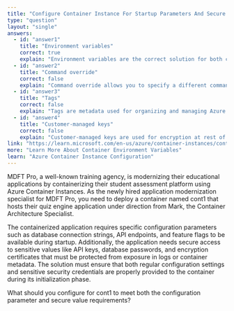 ```yaml
---
title: "Configure Container Instance For Startup Parameters And Secure Values"
type: "question"
layout: "single"
answers:
  - id: "answer1"
    title: "Environment variables"
    correct: true
    explain: "Environment variables are the correct solution for both configuration parameters and secure values. Azure Container Instances supports both regular environment variables for configuration and secure environment variables for sensitive data like passwords and keys."
  - id: "answer2"
    title: "Command override"
    correct: false
    explain: "Command override allows you to specify a different command to run when the container starts, but it doesn't provide a secure way to pass configuration parameters or sensitive values to the container application."
  - id: "answer3"
    title: "Tags"
    correct: false
    explain: "Tags are metadata used for organizing and managing Azure resources. They are not accessible by the container application and cannot be used to pass configuration parameters or secure values during startup."
  - id: "answer4"
    title: "Customer-managed keys"
    correct: false
    explain: "Customer-managed keys are used for encryption at rest of Azure resources. They don't provide a mechanism for passing configuration parameters or secure values to containers during startup."
link: "https://learn.microsoft.com/en-us/azure/container-instances/container-instances-environment-variables"
more: "Learn More About Container Environment Variables"
learn: "Azure Container Instance Configuration"
---
```


MDFT Pro, a well-known training agency, is modernizing their educational applications by containerizing their student assessment platform using Azure Container Instances. As the newly hired application modernization specialist for MDFT Pro, you need to deploy a container named cont1 that hosts their quiz engine application under direction from Mark, the Container Architecture Specialist. 

The containerized application requires specific configuration parameters such as database connection strings, API endpoints, and feature flags to be available during startup. Additionally, the application needs secure access to sensitive values like API keys, database passwords, and encryption certificates that must be protected from exposure in logs or container metadata. The solution must ensure that both regular configuration settings and sensitive security credentials are properly provided to the container during its initialization phase.

What should you configure for cont1 to meet both the configuration parameter and secure value requirements?
